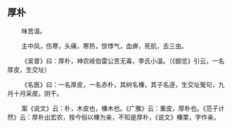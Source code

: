## 厚朴
<p>&emsp;&emsp;
味苦温。
</p>
<p>&emsp;&emsp;
主中风，伤寒，头痛，寒热，惊悸气，血痹，死肌，去三虫。
</p>
<p>&emsp;&emsp;
《吴普》曰：厚朴，神农岐伯雷公苦无毒，李氏小温。（《御览》引云，一名厚皮，生交址）
</p>
<p>&emsp;&emsp;
《名医》曰：一名厚皮，一名赤朴，其树名榛，其子名逐，生交址冤句，九月十月采皮。阴干。
</p>
<p>&emsp;&emsp;
案《说文》云：朴，木皮也，榛木也。《广雅》云：重皮，厚朴也。《范子计然》云：厚朴出宏农，按今俗以榛为亲，不知是厚朴，《说文》榛栗，字作亲。
</p>








